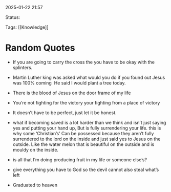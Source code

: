 2025-01-22 21:57

Status:

Tags: [[Knowledge]]

# Random Quotes

- If you are going to carry the cross the you have to be okay with the splinters.


- Martin Luther king was asked what would you do if you found out Jesus was 100% coming 
He said I would plant a tree today.


- There is the blood of Jesus on the door frame of my life

- You’re not fighting for the victory your fighting from a place of victory

- It doesn’t have to be perfect, just let it be honest.

- what if becoming saved is a lot harder than we think and isn’t just saying yes and putting your hand up, But is fully surrendering your life. this is why some ‘Christian’s’ Can be possessed because they aren’t fully surrendered to the lord on the inside and just said yes to Jesus on the outside. Like the water melon that is beautiful on the outside and is mouldy on the inside.

- is all that I’m doing producing fruit in my life or someone else’s?

- give everything you have to God so the devil cannot also steal what’s left

- Graduated to heaven